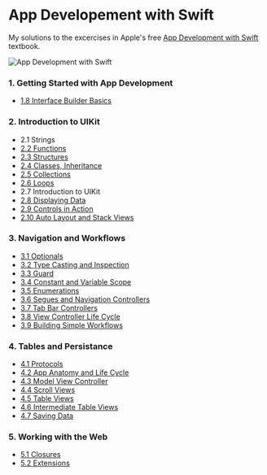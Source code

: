 # App Developement with Swift

My solutions to the excercises in Apple's free [App Development with Swift](https://books.apple.com/gb/book/app-development-with-swift/id1465002990) textbook.

![App Development with Swift](https://is2-ssl.mzstatic.com/image/thumb/Publication113/v4/76/58/c7/7658c739-1bb0-4274-bd0b-0773b5c4a536/cover.jpg/268x0w.jpg)


### 1. Getting Started with App Development
- [1.8 Interface Builder Basics](https://github.com/mwesterby/swift/tree/master/Unit%201/1.8%20Interface%20Builder%20Basics)

### 2. Introduction to UIKit
- 2.1 Strings
- [2.2 Functions](https://github.com/mwesterby/swift/tree/master/Unit%202/2.2%20Functions)
- [2.3 Structures](https://github.com/mwesterby/swift/tree/master/Unit%202/2.3%20Structures)
- [2.4 Classes, Inheritance](https://github.com/mwesterby/swift/tree/master/Unit%202/2.4%20Classes%2C%20Inheritance)
- [2.5 Collections](https://github.com/mwesterby/swift/tree/master/Unit%202/2.5%20Collections)
- [2.6 Loops](https://github.com/mwesterby/swift/tree/master/Unit%202/2.6%20Loops)
- 2.7 Introduction to UIKit
- [2.8 Displaying Data](https://github.com/mwesterby/swift/tree/master/Unit%202/2.8%20Displaying%20Data)
- [2.9 Controls in Action](https://github.com/mwesterby/swift/tree/master/Unit%202/2.9%20Controls%20in%20Action)
- [2.10 Auto Layout and Stack Views](https://github.com/mwesterby/swift/tree/master/Unit%202/2.10%20Auto%20Layout%20and%20Stack%20Views)

### 3. Navigation and Workflows
- [3.1 Optionals](https://github.com/mwesterby/swift/tree/master/Unit%203/3.1%20Optionals)
- [3.2 Type Casting and Inspection](https://github.com/mwesterby/swift/tree/master/Unit%203/3.2%20Type%20Casting%20and%20Inspection)
- [3.3 Guard](https://github.com/mwesterby/swift/tree/master/Unit%203/3.3%20Guard)
- [3.4 Constant and Variable Scope](https://github.com/mwesterby/swift/tree/master/Unit%203/3.4%20Constant%20and%20Variable%20Scope)
- [3.5 Enumerations](https://github.com/mwesterby/swift/tree/master/Unit%203/3.5%20Enumerations)
- [3.6 Segues and Navigation Controllers](https://github.com/mwesterby/swift/tree/master/Unit%203/3.6%20Segues%20and%20Navigation%20Controllers)
- [3.7 Tab Bar Controllers](https://github.com/mwesterby/swift/tree/master/Unit%203/3.7%20Tab%20Bar%20Controllers)
- [3.8 View Controller Life Cycle](https://github.com/mwesterby/swift/tree/master/Unit%203/3.8%20View%20Controller%20Life%20Cycle)
- [3.9 Building Simple Workflows](https://github.com/mwesterby/swift/tree/master/Unit%203/3.9%20Building%20Simple%20Workflows)

### 4. Tables and Persistance
- [4.1 Protocols](https://github.com/mwesterby/swift/tree/master/Unit%204/4.1%20Protocols)
- [4.2 App Anatomy and Life Cycle](https://github.com/mwesterby/swift/tree/master/Unit%204/4.2%20App%20Anatomy%20and%20Life%20Cycle)
- [4.3 Model View Controller](https://github.com/mwesterby/swift/tree/master/Unit%204/4.3%20Model%20View%20Controller)
- [4.4 Scroll Views](https://github.com/mwesterby/swift/tree/master/Unit%204/4.4%20Scroll%20Views)
- [4.5 Table Views](https://github.com/mwesterby/swift/tree/master/Unit%204/4.5%20Table%20Views)
- [4.6 Intermediate Table Views](https://github.com/mwesterby/swift/tree/master/Unit%204/4.6%20Intermediate%20Table%20Views)
- [4.7 Saving Data](https://github.com/mwesterby/swift/tree/master/Unit%204/4.7%20Saving%20Data)

### 5. Working with the Web
- [5.1 Closures](https://github.com/mwesterby/swift/tree/master/Unit%205/5.1%20Closures)
- [5.2 Extensions](https://github.com/mwesterby/swift/tree/master/Unit%205/5.2%20Extensions)
